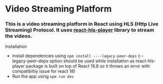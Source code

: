 # Video Streaming Platform

### This is a video streaming platform in React using HLS (Http Live Streaming) Protocol. It uses [react-hls-player](https://www.npmjs.com/package/react-hls) library to stream the videos.

Installation

- Install dependencies using `npm install ----legacy-peer-deps` (--legacy-peer-deps option should be used while installation as react-hls-player package is built on top of React 16.8 so it throws an error with compatibiltiy issue for react 18)
- Run the app using `npm run dev`


